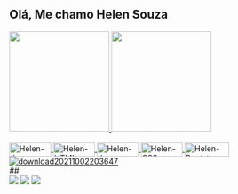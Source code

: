 
## Olá, Me chamo Helen Souza
 <div>
  <a href="https://github.com/helensouz">
  <img height="180em" src="https://github-readme-stats.vercel.app/api?username=helensouz&show_icons=true&theme=dracula&include_all_commits=true&count_private=true"/>
  <img height="180em" src="https://github-readme-stats.vercel.app/api/top-langs/?username=helensouz&layout=compact&langs_count=7&theme=dracula"/>
   
   



<div style="display: inline_block"><br>
  
  <img align="center" alt="Helen-Js" height="25" width="75" src="https://img.shields.io/badge/JavaScript-F7DF1E?style=for-the-badge&logo=javascript&logoColor=black">
  <img align="center" alt="Helen-HTML" height="25" width="75" src="https://img.shields.io/badge/HTML-239120?style=for-the-badge&logo=html5&logoColor=white">
 <img align="center" alt="Helen-Java" height="25" width="75" src="https://img.shields.io/badge/Java-ED8B00?style=for-the-badge&logo=java&logoColor=white">
  <img align="center" alt="Helen-CSS" height="25" width="75" src="https://img.shields.io/badge/CSS3-1572B6?style=for-the-badge&logo=css3&logoColor=white">
<img align="center" alt="Helen-Bootstrap" height="25" width="80" src="https://img.shields.io/badge/Bootstrap-563D7C?style=for-the-badge&logo=bootstrap&logoColor=white">

   </div>
   <div>
 <a href="https://ibb.co/jTmpzCJ"><img src="https://i.ibb.co/jTmpzCJ/download20211002203647.png" alt="download20211002203647" border="0"></a>
   </div>
  ##
 
<div> 
  <a href="https://instagram.com/girl_code_404" target="_blank"><img src="https://img.shields.io/badge/-Instagram-%23E4405F?style=for-the-badge&logo=instagram&logoColor=white" target="_blank"></a>
  <a href = "mailto:contato@sousahelen.com"><img src="https://img.shields.io/badge/-Gmail-%23333?style=for-the-badge&logo=gmail&logoColor=white" target="_blank"></a>
  <a href="https://www.linkedin.com/in/Helen-souza-45875016a" target="_blank"><img src="https://img.shields.io/badge/-LinkedIn-%230077B5?style=for-the-badge&logo=linkedin&logoColor=white" target="_blank"></a> 
